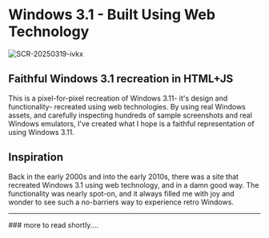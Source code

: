 # Windows 3.1 - Built Using Web Technology
![SCR-20250319-ivkx](https://github.com/user-attachments/assets/89230b05-12fa-4307-89db-bef65d249794)

## Faithful Windows 3.1 recreation in HTML+JS
This is a pixel-for-pixel recreation of Windows 3.11- it's design and functionality- recreated using web technologies. By using real Windows assets, and carefully inspecting hundreds of sample screenshots and real Windows emulators, I've created what I hope is a faithful representation of using Windows 3.11.

## Inspiration
Back in the early 2000s and into the early 2010s, there was a site that recreated Windows 3.1 using web technology, and in a damn good way. The functionality was nearly spot-on, and it always filled me with joy and wonder to see such a no-barriers way to experience retro Windows.

<hr>
### more to read shortly....
